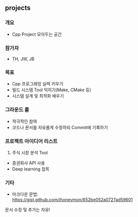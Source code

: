 ## projects

### 개요
- Cpp Project 모아두는 공간

### 참가자
- TH, JW, JB

### 목표
- Cpp 프로그래밍 실력 키우기
- 빌드 시스템 Tool 익히기(Make, CMake 등)
- 시스템 설계 및 최적화 배우기

### 그라운드 룰
- 적극적인 참여
- 코드나 문서를 자유롭게 수정하되 Commit에 기록하기

### 프로젝트 아이디어 리스트
1. 주식 시장 분석 Tool
- 증권회사 API 사용
- Deep learning 접목

### 기타
- 마크다운 문법: https://gist.github.com/ihoneymon/652be052a0727ad59601

문서 수정 및 추가는 자유!
